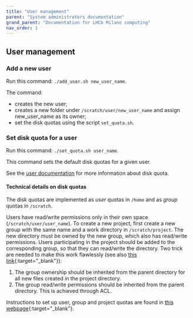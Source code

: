 ```yaml
---
title: "User management"
parent: "System administrators documentation"
grand_parent: "Documentation for LHCb Milano computing"
nav_order: 1
---
```


## User management

### Add a new user

Run this command: `./add_user.sh new_user_name`.

The command:

- creates the new user;
- creates a new folder under `/scratch/user/new_user_name` and assign new_user_name as its owner;
- set the disk quotas using the script `set_quota.sh`.

### Set disk quota for a user

Run this command: `./set_quota.sh user_name`.

This command sets the default disk quotas for a given user.

See the [user documentation](../users/storage.md) for more information about disk quota.

#### Technical details on disk quotas

The disk quotas are implemented as *user* quotas in `/home` and as *group* quotas in `/scratch`.

Users have read/write permissions only in their own space (`/scratch/user/user_name`).
To create a new project, first create a new group with the same name and a work directory in `/scratch/project`. The new directory must be owned by the new group, which also has read/write permissions. Users participating in the project should be added to the corresponding group, so that they can read/write the directory. Two trick are needed to make this work flawlessly (see also [this link](https://unix.stackexchange.com/a/115632){:target="_blank"}):

1. The group ownership should be inherited from the parent directory for all new files created in the project directory.
2. The group read/write permissions should be inherited from the parent directory. This is achieved through ACL.

Instructions to set up user, group and project quotas are found in [this webpage](https://www.linuxtechi.com/disk-quota-xfs-file-system-linux-servers/){:target="_blank"}.
